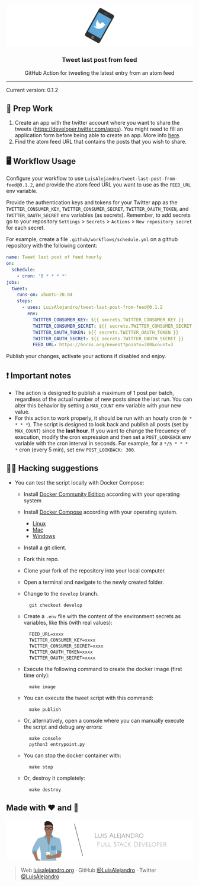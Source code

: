 <p align='center'>
  <img src="https://github.com/LuisAlejandro/tweet-last-post-from-feed/blob/develop/branding/banner.svg">
  <h3 align="center">Tweet last post from feed</h3>
  <p align="center">GitHub Action for tweeting the latest entry from an atom feed</p>
</p>

---

Current version: 0.1.2

## 🎒 Prep Work

1. Create an app with the twitter account where you want to share the tweets (https://developer.twitter.com/apps). You might need to fill an application form before being able to create an app. More info [here](https://github.com/gr2m/twitter-together/blob/main/docs/01-create-twitter-app.md).
2. Find the atom feed URL that contains the posts that you wish to share.

## 🖥 Workflow Usage

Configure your workflow to use `LuisAlejandro/tweet-last-post-from-feed@0.1.2`,
and provide the atom feed URL you want to use as the `FEED_URL` env variable.

Provide the authentication keys and tokens for your Twitter app
as the `TWITTER_CONSUMER_KEY`, `TWITTER_CONSUMER_SECRET`,
`TWITTER_OAUTH_TOKEN`, and `TWITTER_OAUTH_SECRET` env variables
(as secrets). Remember, to add secrets go to your repository
`Settings` > `Secrets` > `Actions` > `New repository secret`
for each secret.

For example, create a file `.github/workflows/schedule.yml` on
a github repository with the following content:

```yml
name: Tweet last post of feed hourly
on:
  schedule:
    - cron: '0 * * * *'
jobs:
  tweet:
    runs-on: ubuntu-20.04
    steps:
      - uses: LuisAlejandro/tweet-last-post-from-feed@0.1.2
        env:
          TWITTER_CONSUMER_KEY: ${{ secrets.TWITTER_CONSUMER_KEY }}
          TWITTER_CONSUMER_SECRET: ${{ secrets.TWITTER_CONSUMER_SECRET }}
          TWITTER_OAUTH_TOKEN: ${{ secrets.TWITTER_OAUTH_TOKEN }}
          TWITTER_OAUTH_SECRET: ${{ secrets.TWITTER_OAUTH_SECRET }}
          FEED_URL: https://hnrss.org/newest?points=300&count=3
```

Publish your changes, activate your actions if disabled and enjoy.

## ❗ Important notes

* The action is designed to publish a maximum of 1 post per batch, regardless of the actual
number of new posts since the last run. You can alter this behavior by setting a `MAX_COUNT` env
variable with your new value.
* For this action to work properly, it should be run with an hourly cron (`0 * * * *`).
The script is designed to look back and publish all posts (set by `MAX_COUNT`)
since the **last hour**. If you want to change the frecuency of execution, modify the cron
expression and then set a `POST_LOOKBACK` env variable with the cron interval in seconds. For example,
for a `*/5 * * * *` cron (every 5 min), set env `POST_LOOKBACK: 300`.

## 🕵🏾 Hacking suggestions

- You can test the script locally with Docker Compose:

  * Install [Docker Community Edition](https://docs.docker.com/install/#supported-platforms) according with your operating system
  * Install [Docker Compose](https://docs.docker.com/compose/install/) according with your operating system.

      - [Linux](https://docs.docker.com/compose/install/#install-compose-on-linux-systems)
      - [Mac](https://docs.docker.com/compose/install/#install-compose-on-macos)
      - [Windows](https://docs.docker.com/compose/install/#install-compose-on-windows-desktop-systems)

  * Install a git client.
  * Fork this repo.
  * Clone your fork of the repository into your local computer.
  * Open a terminal and navigate to the newly created folder.
  * Change to the `develop` branch.

          git checkout develop

  * Create a `.env` file with the content of the environment secrets as variables, like this (with real values):

          FEED_URL=xxxx
          TWITTER_CONSUMER_KEY=xxxx
          TWITTER_CONSUMER_SECRET=xxxx
          TWITTER_OAUTH_TOKEN=xxxx
          TWITTER_OAUTH_SECRET=xxxx

  * Execute the following command to create the docker image (first time only):

          make image

  * You can execute the tweet script with this command:

          make publish

  * Or, alternatively, open a console where you can manually execute the script and debug any errors:

          make console
          python3 entrypoint.py

  * You can stop the docker container with:
  
          make stop

  * Or, destroy it completely:
  
          make destroy
  

## Made with :heart: and :hamburger:

![Banner](https://github.com/LuisAlejandro/tweet-last-post-from-feed/blob/develop/branding/author-banner.svg)

> Web [luisalejandro.org](http://luisalejandro.org/) · GitHub [@LuisAlejandro](https://github.com/LuisAlejandro) · Twitter [@LuisAlejandro](https://twitter.com/LuisAlejandro)